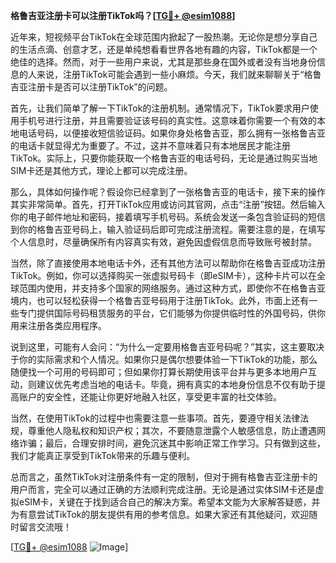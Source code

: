**格鲁吉亚注册卡可以注册TikTok吗？[[TG💪+ @esim1088](https://t.me/s/esim1088)]**

近年来，短视频平台TikTok在全球范围内掀起了一股热潮。无论你是想分享自己的生活点滴、创意才艺，还是单纯想看看世界各地有趣的内容，TikTok都是一个绝佳的选择。然而，对于一些用户来说，尤其是那些身在国外或者没有当地身份信息的人来说，注册TikTok可能会遇到一些小麻烦。今天，我们就来聊聊关于“格鲁吉亚注册卡是否可以注册TikTok”的问题。

首先，让我们简单了解一下TikTok的注册机制。通常情况下，TikTok要求用户使用手机号进行注册，并且需要验证该号码的真实性。这意味着你需要一个有效的本地电话号码，以便接收短信验证码。如果你身处格鲁吉亚，那么拥有一张格鲁吉亚的电话卡就显得尤为重要了。不过，这并不意味着只有本地居民才能注册TikTok。实际上，只要你能获取一个格鲁吉亚的电话号码，无论是通过购买当地SIM卡还是其他方式，理论上都可以完成注册。

那么，具体如何操作呢？假设你已经拿到了一张格鲁吉亚的电话卡，接下来的操作其实非常简单。首先，打开TikTok应用或访问其官网，点击“注册”按钮。然后输入你的电子邮件地址和密码，接着填写手机号码。系统会发送一条包含验证码的短信到你的格鲁吉亚号码上，输入验证码后即可完成注册流程。需要注意的是，在填写个人信息时，尽量确保所有内容真实有效，避免因虚假信息而导致账号被封禁。

当然，除了直接使用本地电话卡外，还有其他方法可以帮助你在格鲁吉亚成功注册TikTok。例如，你可以选择购买一张虚拟号码卡（即eSIM卡），这种卡片可以在全球范围内使用，并支持多个国家的网络服务。通过这种方式，即使你不在格鲁吉亚境内，也可以轻松获得一个格鲁吉亚号码用于注册TikTok。此外，市面上还有一些专门提供国际号码租赁服务的平台，它们能够为你提供临时性的外国号码，供你用来注册各类应用程序。

说到这里，可能有人会问：“为什么一定要用格鲁吉亚号码呢？”其实，这主要取决于你的实际需求和个人情况。如果你只是偶尔想要体验一下TikTok的功能，那么随便找一个可用的号码即可；但如果你打算长期使用该平台并与更多本地用户互动，则建议优先考虑当地的电话卡。毕竟，拥有真实的本地身份信息不仅有助于提高账户的安全性，还能让你更好地融入社区，享受更丰富的社交体验。

当然，在使用TikTok的过程中也需要注意一些事项。首先，要遵守相关法律法规，尊重他人隐私权和知识产权；其次，不要随意泄露个人敏感信息，防止遭遇网络诈骗；最后，合理安排时间，避免沉迷其中影响正常工作学习。只有做到这些，我们才能真正享受到TikTok带来的乐趣与便利。

总而言之，虽然TikTok对注册条件有一定的限制，但对于拥有格鲁吉亚注册卡的用户而言，完全可以通过正确的方法顺利完成注册。无论是通过实体SIM卡还是虚拟eSIM卡，关键在于找到适合自己的解决方案。希望本文能为大家解答疑惑，并为有意尝试TikTok的朋友提供有用的参考信息。如果大家还有其他疑问，欢迎随时留言交流哦！

[[TG💪+ @esim1088](https://t.me/s/esim1088) ![Image](https://i.postimg.cc/4NQfJmqS/Snipaste-2025-05-13-00-14-12.png)]